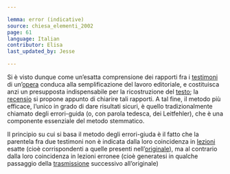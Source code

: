 ```yaml
---

lemma: error (indicative)
source: chiesa_elementi_2002
page: 61
language: Italian
contributor: Elisa
last_updated_by: Jesse

---
```


Si è visto dunque come un’esatta comprensione dei rapporti fra i [testimoni](witness.html) di un’[opera](work.html) conduca alla semplificazione del lavoro editoriale, e costituisca anzi un presupposta indispensabile per la ricostruzione del [testo](text.html); la [recensio](recensio.html) si propone appunto di chiarire tali rapporti. A tal fine, il metodo più efficace, l’unico in grado di dare risultati sicuri, è quello tradizionalmente chiamato degli errori-guida (o, con parola tedesca, dei Leitfehler), che è una componente essenziale del metodo stemmatico.

Il principio su cui si basa il metodo degli errori-giuda è il fatto che la parentela fra due testimoni non è indicata dalla loro coincidenza in [lezioni](readingVariant.html) esatte (cioè corrispondenti a quelle presenti nell’[originale](original.html)), ma al contrario dalla loro coincidenza in lezioni erronee (cioè generatesi in qualche passaggio della [trasmissione](textualTransmission.html) successivo all’originale)
